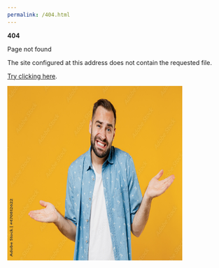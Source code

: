 ```yaml
---
permalink: /404.html
---
```


**404**

Page not found

The site configured at this address does not contain the requested file.

[Try clicking here](https://chrisdobson.github.io/web/page).

<img
      src="man.jpg"
      alt="confused man"
      width="400"
      height="400" />
